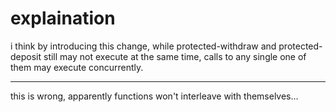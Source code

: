 # explaination

i think by introducing this change, while protected-withdraw and protected-deposit
still may not execute at the same time, calls to any single one of them may execute
concurrently.

---

this is wrong, apparently functions won't interleave with themselves...
